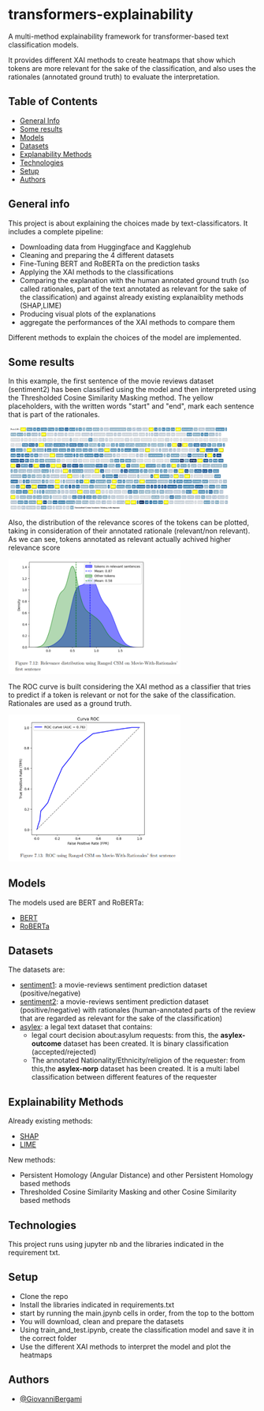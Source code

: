 
# transformers-explainability
A multi-method explainability framework for transformer-based text classification models.

It provides different XAI methods to create heatmaps that show which tokens are more relevant for the sake of the classification, and also uses the rationales (annotated ground truth) to evaluate the interpretation.

[comment]: <> (add paper reference in the previous sentence and in the general info)

## Table of Contents
* [General Info](#general-info)
* [Some results](#some-results)
* [Models](#models)
* [Datasets](#datasets)
* [Explanability Methods](#explainability-methods)
* [Technologies](#technologies)
* [Setup](#setup)
* [Authors](#authors)


## General info
This project is about explaining the choices made by text-classificators.
It includes a complete pipeline:

- Downloading data from Huggingface and Kagglehub
- Cleaning and preparing the 4 different datasets
- Fine-Tuning BERT and RoBERTa on the prediction tasks
- Applying the XAI methods to the classifications
- Comparing the explanation with the human annotated ground truth (so called rationales, part of the text annotated as relevant for the sake of the classification) and against already existing explanaiblity methods (SHAP,LIME)
- Producing visual plots of the explanations
- aggregate the performances of the XAI methods to compare them

Different methods to explain the choices of the model are implemented. 

[comment]: <> (More on that on the paper:)

## Some results

In this example, the first sentence of the movie reviews dataset (sentiment2) has been classified using the model and then interpreted using the Thresholded Cosine Similarity Masking method. The yellow placeholders, with the written words "start" and "end", mark each sentence that is part of the rationales.

<img src="readme_images/image2.png" alt="drawing" width="450"/>

 Also, the distribution of the relevance scores of the tokens can be plotted, taking in consideration of their annotated rationale (relevant/non relevant). As we can see, tokens annotated as relevant actually achived higher relevance score

<img src="readme_images/image.png" alt="drawing" width="350"/>

The ROC curve is built considering the XAI method as a classifier that tries to predict if a token is relevant or not for the sake of the classification. Rationales are used as a ground truth.

<img src="readme_images/image3.png" alt="drawing" width="350"/>

## Models
The models used are BERT and RoBERTa:

- [BERT](https://huggingface.co/docs/transformers/model_doc/bert)
- [RoBERTa](https://huggingface.co/docs/transformers/model_doc/roberta)

## Datasets
The datasets are:

- [sentiment1](https://www.kaggle.com/datasets/madhavkumarchoudhary/sentiment-prediction-on-movie-reviews): a movie-reviews sentiment prediction dataset (positive/negative)
- [sentiment2](https://www.kaggle.com/datasets/thedevastator/unlocking-the-human-perspective-on-movie-reviews): a movie-reviews sentiment prediction dataset (positive/negative) with rationales (human-annotated parts of the review that are regarded as relevant for the sake of the classification)
- [asylex](https://huggingface.co/datasets/clairebarale/AsyLex/tree/main): a legal text dataset that contains:
    - legal court decision about:asylum requests: from this, the **asylex-outcome** dataset has been created. It is binary classification (accepted/rejected)
    - The annotated Nationality/Ethnicity/religion of the requester: from this,the **asylex-norp** dataset has been created. It is a multi label classification between different features of the requester

## Explainability Methods

Already existing methods:

- [SHAP](https://shap.readthedocs.io/en/latest/)
- [LIME](https://github.com/marcotcr/lime)

New methods:

- Persistent Homology (Angular Distance) and other Persistent Homology based methods
- Thresholded Cosine Similarity Masking and other Cosine Similarity based methods


## Technologies

This project runs using jupyter nb and the libraries indicated in the requirement txt.

## Setup

- Clone the repo
- Install the libraries indicated in requirements.txt
- start by running the main.jpynb cells in order, from the top to the bottom
- You will download, clean and prepare the datasets
- Using train_and_test.ipynb, create the classification model and save it in the correct folder
- Use the different XAI methods to interpret the model and plot the heatmaps

## Authors

- [@GiovanniBergami](https://www.github.com/GiovanniBergami)




